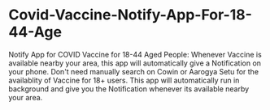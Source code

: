 # Covid-Vaccine-Notify-App-For-18-44-Age
Notify App for COVID Vaccine for 18-44 Aged People: Whenever Vaccine is available nearby your area, this app will automatically give a Notification on your phone.
Don't need manually search on Cowin or Aarogya Setu for the availablity of Vaccine for 18+ users.
This app will automatically run in background and give you the Notification whenever its available nearby your area.
